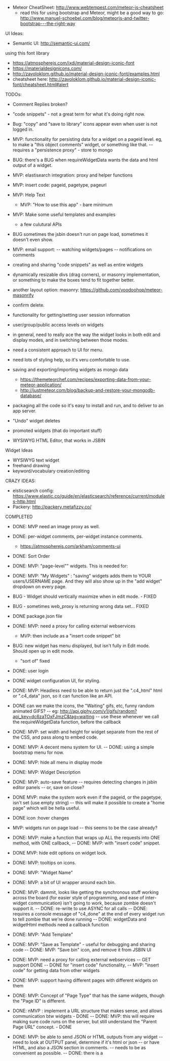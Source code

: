 
- Meteor CheatSheet: http://www.webtempest.com/meteor-js-cheatsheet
	- read this for using bootstrap and Meteor, might be a good way to go: http://www.manuel-schoebel.com/blog/meteorjs-and-twitter-bootstrap---the-right-way

UI Ideas:

- Semantic UI: http://semantic-ui.com/
  

using this font library

- https://atmospherejs.com/ixdi/material-design-iconic-font
- https://materialdesignicons.com/
- http://zavoloklom.github.io/material-design-iconic-font/examples.html
- cheatsheet here: http://zavoloklom.github.io/material-design-iconic-font/cheatsheet.html#alert



TODOs:

- Comment Replies broken?
- "code snippets" - not a great term for what it's doing right now.
- Bug: "copy" and "save to library" icons appear even when user is not logged in.
- MVP: functionality for persisting data for a widget on a pageid level. eg, to make a "this object comments" widget, or something like that.
-- requires a "persistence proxy" - store to mongo
- BUG: there's a BUG when requireWidgetData wants the data and html output of a widget.
- MVP: elastisearch integration: proxy and helper functions
- MVP: insert code: pageid, pagetype, pageurl
- MVP: Help Text
	- MVP: "How to use this app" - bare minimum
- MVP: Make some useful templates and examples
	- a few culutural APIs
- BUG sometimes the jsbin doesn't run on page load, sometimes it doesn't even show.
- MVP: email support:
-- watching widgets/pages
-- notifications on comments



- creating and sharing "code snippets" as well as entire widgets
- dynamically resizable divs (drag corners), or masonry implementation, or something to make the boxes tend to fit together better.
- another layout option: masonry: https://github.com/voodoohop/meteor-masonrify
- confirm delete.
- functionality for getting/setting user session information
- user/group/public access levels on widgets
- in general, need to really ace the way the widget looks in both edit and display modes, and in switching between those modes.
- need a consistent approach to UI for menu. 
- need lots of styling help, so it's veru comfortable to use.
- saving and exporting/importing widgets as mongo data
	- https://themeteorchef.com/recipes/exporting-data-from-your-meteor-application/
	- http://justmeteor.com/blog/backup-and-restore-your-mongodb-database/
- packaging all the code so it's easy to install and run, and to deliver to an app server.
- "Undo" widget deletes 
- promoted widgets (that do important stuff)
- WYSIWYG HTML Editor, that works in JSBIN


Widget Ideas

- WYSIWYG text widget
- freehand drawing 
- keyword/vocabulary creation/editing


CRAZY IDEAS:

- elsticsearch config: https://www.elastic.co/guide/en/elasticsearch/reference/current/modules-http.html
- Packery: http://packery.metafizzy.co/

COMPLETED

- DONE: MVP need an image proxy as well.

- DONE: per-widget comments, per-widget instance comments.
 	- https://atmospherejs.com/arkham/comments-ui
- DONE: Sort Order
- DONE: MVP: "page-level"" widgets. This is needed for:
- DONE: MVP: "My Widgets" : "saving" widgets adds them to YOUR users/USERNAME page. And they will also show up in the "add widget" dropdown on every page. 
- BUG - Widget should vertically maximize when in edit mode. - FIXED
- BUG - sometimes web_proxy is returning wrong data set... FIXED
- DONE package.json file
- DONE: MVP: need a proxy for calling external webservices
	- MVP: then include as a "insert code snippet" bit
- BUG: new widget has menu displayed, but isn't fully in Edit mode. Should open up in edit mode.
	- "sort of" fixed
- DONE: user login
- DONE widget configuration UI, for styling.
- DONE: MVP: Headless need to be able to return just the ".c4_html" html or ".c4_data" json, so it can function like an API.
- DONE can we make the icons, the "Waiting" gifs, etc, funny random animated GIFS?
-- eg: http://api.giphy.com/v1/gifs/random?api_key=dc6zaTOxFJmzC&tag=waiting
-- use these whenever we call the requireWidgetData function, before the callback
- DONE: MVP: set width and height for widget separate from the rest of the CSS, and pass along to embed code.
- DONE: MVP: A decent menu system for UI.
-- DONE: using a simple bootstrap menu for now.
- DONE: MVP: hide all menu in display mode
- DONE: MVP: Widget Description
- DONE: MVP: auto-save feature
-- requires detecting changes in jsbin editor panels
-- or, save on close?
- DONE MVP: make the system work even if the pageid, or the pagetype, isn't set (use empty string)
-- this will make it possible to create a "home page"  which will be hella useful.
- DONE icon :hover changes
- MVP: widgets run on page load
-- this seems to be the case already?
- DONE: MVP: make a function that wraps up ALL the requests into ONE method, with ONE callback,
-- DONE: MVP:  with "insert code" snippet.
- DONE MVP: hide edit options on widget lock.
- DONE: MVP: tooltips on icons.
- DONE: MVP: "Widget Name"
- DONE: MVP: a bit of UI wrapper around each bin.
- DONE: MVP: dammit, looks like getting the synchronous stuff working across the board (for easier style of programming, and ease of inter-widget communication) isn't going to work, because zombie doesn't support it.
-- DONE: re-write to use ASYNC for all calls
-- DONE: requires a console message of "c4_done" at the end of every widget run to tell zombie that we're done running
-- DONE: widgetData and widgetHtml methods need a callback function
- DONE: MVP: "Add Template"
- DONE: MVP: "Save as Template" - useful for debugging and sharing code 
-- DONE: MVP: "Save bin" icon, and remove it from JSBIN UI
- DONE: MVP: need a proxy for calling external webservices
-- GET support DONE
-- DONE for "insert code" functionality, 
-- MVP: "insert code" for getting data from other widgets
- DONE: MVP: support having different pages with different widgets on them 
- DONE: MVP: Concept of "Page Type" that has the same widgets, though the "Page ID" is different.
- DONE: nMVP : implement a URL structure that makes sense, and allows communication btw widgets - DONE
-- DONE: MVP: this will require making sure code runs on the server, but still understand the "Parent Page URL" concept. - DONE
- DONE: MVP: be able to send JSON or HTML outputs from any widget
-- need to look at OUTPUT panel, determine if it's html or json
-- or have HTML, and also a JSON section in comments.
-- needs to be as convenient as possible.
-- DONE: there is a <Script class="c4_data"> for holding JSON, and a <div class="c4_html"> tag for holding html content
- MVP: Execute JSBIN Server-side, so we can get the output post-execution. DONE


